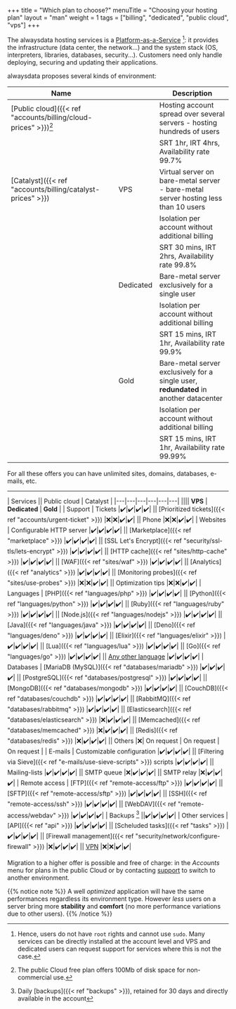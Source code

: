 +++
title = "Which plan to choose?"
menuTitle = "Choosing your hosting plan"
layout = "man"
weight = 1
tags = ["billing", "dedicated", "public cloud", "vps"]
+++

The alwaysdata hosting services is a [Platform-as-a-Service](https://en.wikipedia.org/wiki/Platform_as_a_service) [^1]: it provides the infrastructure (data center, the network...) and the system stack (OS, interpreters, libraries, databases, security...). Customers need only handle deploying, securing and updating their applications.

alwaysdata proposes several kinds of environment:

| Name || Description |
|---|---|---|
| [Public cloud]({{< ref "accounts/billing/cloud-prices" >}})[^2] || Hosting account spread over several servers - hosting hundreds of users |
||| SRT 1hr, IRT 4hrs, Availability rate 99.7% |
| [Catalyst]({{< ref "accounts/billing/catalyst-prices" >}}) | VPS | Virtual server on bare-metal server - bare-metal server hosting less than 10 users |
||| Isolation per account without additional billing |
||| SRT 30 mins, IRT 2hrs, Availability rate 99.8% |
|| Dedicated | Bare-metal server exclusively for a single user |
||| Isolation per account without additional billing |
||| SRT 15 mins, IRT 1hr, Availability rate 99.9% |
|| Gold | Bare-metal server exclusively for a single user, **redundated** in another datacenter |
||| Isolation per account without additional billing |
||| SRT 15 mins, IRT 1hr, Availability rate 99.99% |

For all these offers you can have unlimited sites, domains, databases, e-mails, etc.

---

| Services || Public cloud | Catalyst |
|---|---|---|---|---|---|
|||| **VPS** | **Dedicated** | **Gold** |
| Support | Tickets |✔️|✔️|✔️|✔️|
|| [Prioritized tickets]({{< ref "accounts/urgent-ticket" >}}) |❌|❌|✔️|✔️|
|| Phone |❌|❌|✔️|✔️|
| Websites | Configurable HTTP server |✔️|✔️|✔️|✔️|
|| [Marketplace]({{< ref "marketplace" >}}) |✔️|✔️|✔️|✔️|
|| [SSL Let's Encrypt]({{< ref "security/ssl-tls/lets-encrypt" >}})  |✔️|✔️|✔️|✔️|
|| [HTTP cache]({{< ref "sites/http-cache" >}}) |✔️|✔️|✔️|✔️|
|| [WAF]({{< ref "sites/waf" >}}) |✔️|✔️|✔️|✔️|
|| [Analytics]({{< ref "analytics" >}})  |✔️|✔️|✔️|✔️|
|| [Monitoring probes]({{< ref "sites/use-probes" >}}) |❌|❌|✔️|✔️|
|| Optimization tips |❌|❌|✔️|✔️|
| Languages | [PHP]({{< ref "languages/php" >}}) |✔️|✔️|✔️|✔️|
|| [Python]({{< ref "languages/python" >}}) |✔️|✔️|✔️|✔️|
|| [Ruby]({{< ref "languages/ruby" >}}) |✔️|✔️|✔️|✔️|
|| [Node.js]({{< ref "languages/nodejs" >}}) |✔️|✔️|✔️|✔️|
|| [Java]({{< ref "languages/java" >}}) |✔️|✔️|✔️|✔️|
|| [Deno]({{< ref "languages/deno" >}}) |✔️|✔️|✔️|✔️|
|| [Elixir]({{< ref "languages/elixir" >}}) |✔️|✔️|✔️|✔️|
|| [Lua]({{< ref "languages/lua" >}}) |✔️|✔️|✔️|✔️|
|| [Go]({{< ref "languages/go" >}}) |✔️|✔️|✔️|✔️|
|| [Any other language](https://www.alwaysdata.com/en/language/custom/) |✔️|✔️|✔️|✔️|
| Databases | [MariaDB (MySQL)]({{< ref "databases/mariadb" >}}) |✔️|✔️|✔️|✔️|
|| [PostgreSQL]({{< ref "databases/postgresql" >}}) |✔️|✔️|✔️|✔️|
|| [MongoDB]({{< ref "databases/mongodb" >}}) |✔️|✔️|✔️|✔️|
|| [CouchDB]({{< ref "databases/couchdb" >}}) |✔️|✔️|✔️|✔️|
|| [RabbitMQ]({{< ref "databases/rabbitmq" >}}) |✔️|✔️|✔️|✔️|
|| [Elasticsearch]({{< ref "databases/elasticsearch" >}}) |❌|✔️|✔️|✔️|
|| [Memcached]({{< ref "databases/memcached" >}}) |❌|✔️|✔️|✔️|
|| [Redis]({{< ref "databases/redis" >}}) |❌|✔️|✔️|✔️|
|| Others |❌| On request | On request | On request |
| E-mails | Customizable configuration |✔️|✔️|✔️|✔️|
|| [Filtering via Sieve]({{< ref "e-mails/use-sieve-scripts" >}}) scripts |✔️|✔️|✔️|✔️|
|| Mailing-lists |✔️|✔️|✔️|✔️|
|| SMTP queue |❌|✔️|✔️|✔️|
|| SMTP relay |❌|✔️|✔️|✔️|
| Remote access | [FTP]({{< ref "remote-access/ftp" >}}) |✔️|✔️|✔️|✔️|
|| [SFTP]({{< ref "remote-access/sftp" >}}) |✔️|✔️|✔️|✔️|
|| [SSH]({{< ref "remote-access/ssh" >}}) |✔️|✔️|✔️|✔️|
|| [WebDAV]({{< ref "remote-access/webdav" >}}) |✔️|✔️|✔️|✔️|
| Backups [^3] ||✔️|✔️|✔️|✔️|
| Other services | [API]({{< ref "api" >}}) |✔️|✔️|✔️|✔️|
|| [Scheluded tasks]({{< ref "tasks" >}}) |✔️|✔️|✔️|✔️|
|| [Firewall management]({{< ref "security/network/configure-firewall" >}}) |❌|✔️|✔️|✔️|
|| [VPN](https://www.alwaysdata.com/fr/services/vpn/) |❌|❌|✔️|✔️|


Migration to a higher offer is possible and free of charge: in the _Accounts_ menu for plans in the public Cloud or by contacting [support](https://admin.alwaysdata.com/support/add/) to switch to another environment.

{{% notice note %}}
A well _optimized_ application will have the same performances regardless its environment type. However _less_ users on a server bring more **stability** and **comfort** (no more performance variations due to other users).
{{% /notice %}}

[^1]: Hence, users do not have `root` rights and cannot use `sudo`. Many services can be directly installed at the account level and VPS and dedicated users can request support for services where this is not the case.
[^2]: The public Cloud free plan offers 100Mb of disk space for non-commercial use.
[^3]: Daily [backups]({{< ref "backups" >}}), retained for 30 days and directly available in the account
